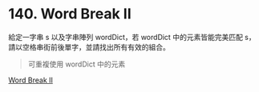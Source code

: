 # 140. Word Break II

給定一字串 s 以及字串陣列 wordDict，若 wordDict 中的元素皆能完美匹配 s，請以空格串街前後單字，並請找出所有有效的組合。

> 可重複使用 wordDict 中的元素

[Word Break II](https://leetcode.com/problems/word-break-ii/)
